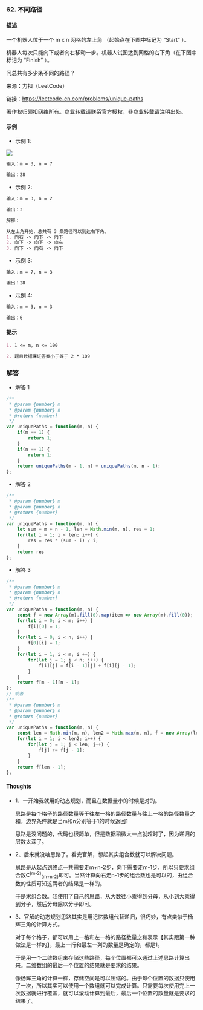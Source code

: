 ### 62. 不同路径

#### 描述

一个机器人位于一个 m x n 网格的左上角 （起始点在下图中标记为 “Start” ）。

机器人每次只能向下或者向右移动一步。机器人试图达到网格的右下角（在下图中标记为 “Finish” ）。

问总共有多少条不同的路径？

来源：力扣（LeetCode）

链接：https://leetcode-cn.com/problems/unique-paths

著作权归领扣网络所有。商业转载请联系官方授权，非商业转载请注明出处。

#### 示例

+ 示例 1:

![](https://assets.leetcode.com/uploads/2018/10/22/robot_maze.png)
```md
输入：m = 3, n = 7

输出：28
```
+ 示例 2:
```md
输入：m = 3, n = 2

输出：3

解释：

从左上角开始，总共有 3 条路径可以到达右下角。
1. 向右 -> 向下 -> 向下
2. 向下 -> 向下 -> 向右
3. 向下 -> 向右 -> 向下
```
+ 示例 3:
```md
输入：m = 7, n = 3

输出：28
```
+ 示例 4:
```md
输入：m = 3, n = 3

输出：6
```


#### 提示
```md
1. 1 <= m, n <= 100

2. 题目数据保证答案小于等于 2 * 109
```

### 解答

+ 解答 1
```js
/**
 * @param {number} m
 * @param {number} n
 * @return {number}
 */
var uniquePaths = function(m, n) {
    if(m == 1) {
        return 1;
    }
    if(n == 1) {
        return 1;
    }
    return uniquePaths(m - 1, n) + uniquePaths(m, n - 1);
};
```

+ 解答 2
```js
/**
 * @param {number} m
 * @param {number} n
 * @return {number}
 */
var uniquePaths = function(m, n) {
    let sum = m + n - 1, len = Math.min(m, n), res = 1;
    for(let i = 1; i < len; i++) {
        res = res * (sum - i) / i;
    }
    return res
};
```

+ 解答 3
```js
/**
 * @param {number} m
 * @param {number} n
 * @return {number}
 */
var uniquePaths = function(m, n) {
    const f = new Array(m).fill(0).map(item => new Array(m).fill(0));
    for(let i = 0; i < m; i++) {
        f[i][0] = 1;
    }
    for(let i = 0; i < n; i++) {
        f[0][i] = 1;
    }
    for(let i = 1; i < m; i ++) {
        for(let j = 1; j < n; j++) {
            f[i][j] = f[i - 1][j] + f[i][j - 1];
        }
    }
    return f[m - 1][n - 1];
};
// 或者
/**
 * @param {number} m
 * @param {number} n
 * @return {number}
 */
var uniquePaths = function(m, n) {
    const len = Math.min(m, n), len2 = Math.max(m, n), f = new Array(len).fill(1);
    for(let i = 1; i < len2; i++) {
        for(let j = 1; j < len; j++) {
            f[j] += f[j - 1];
        }
    }
    return f[len - 1];
};
```

#### Thoughts

+ 1、一开始我就用的动态规划，而且在数据量小的时候是对的。
  
  思路是每个格子的路径数量等于往左一格的路径数量与往上一格的路径数量之和，边界条件就是当m和n分别等于1的时候返回1

  思路是没问题的，代码也很简单，但是数据稍微大一点就超时了，因为递归的层数太深了。

+ 2、后来就没啥思路了。看完官解，想起其实组合数就可以解决问题。
  
  思路是从起点到终点一共需要走m+n-2步，向下需要走m-1步，所以只要求组合数C<sup>(m-2)</sup><sub>(m+n-2)</sub>即可。当然计算向右走n-1步的组合数也是可以的，由组合数的性质可知这两者的结果是一样的。

  于是求组合数。我使用了自己的思路，从大数往小乘得到分母，从小到大乘得到分子，然后分母除以分子即可。

+ 3、官解的动态规划思路其实是用记忆数组代替递归，很巧妙，有点类似于杨辉三角的计算方式。
  
  对于每个格子，都可以用上一格和左一格的路径数量之和表示【其实跟第一种做法是一样的】，最上一行和最左一列的数量是确定的，都是1。

  于是用一个二维数组来存储这些路径，每个位置都可以通过上述思路计算出来。二维数组的最后一个位置的结果就是要求的结果。

  像杨辉三角的计算一样，存储空间是可以压缩的。由于每个位置的数据只使用了一次，所以其实可以使用一个数组就可以完成计算。只需要每次使用完上一次数据就进行覆盖，就可以滚动计算到最后，最后一个位置的数量就是要求的结果了。